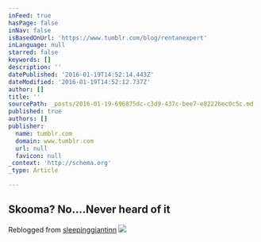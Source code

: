 ```yaml
---
inFeed: true
hasPage: false
inNav: false
isBasedOnUrl: 'https://www.tumblr.com/blog/rentanexpert'
inLanguage: null
starred: false
keywords: []
description: ''
datePublished: '2016-01-19T14:52:14.443Z'
dateModified: '2016-01-19T14:52:12.737Z'
author: []
title: ''
sourcePath: _posts/2016-01-19-696875dc-c3d9-437c-bee7-e8222bec0c5c.md
published: true
authors: []
publisher:
  name: tumblr.com
  domain: www.tumblr.com
  url: null
  favicon: null
_context: 'http://schema.org'
_type: Article

---
```

## **Skooma? No....Never heard of it**

Reblogged from [sleepinggiantinn][0]
![](https://45.media.tumblr.com/eab6bb3e60a77c54a1f0c3954b1b018d/tumblr_np8q7opf211rblvwko1_400.gif)

[0]: http://sleepinggiantinn.tumblr.com/post/120398600833/skooma-nonever-heard-of-it